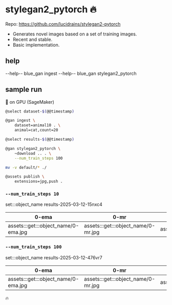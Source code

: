 # stylegan2_pytorch 🔥

Repo: https://github.com/lucidrains/stylegan2-pytorch

- Generates novel images based on a set of training images. 
- Recent and stable.
- Basic implementation.

## help

--help-- blue_gan ingest
--help-- blue_gan stylegan2_pytorch

## sample run

🔋 on GPU (SageMaker)

```bash
@select dataset-$(@@timestamp)

@gan ingest \
    dataset=animal10 . \
    animal=cat,count=20

@select results-$(@@timestamp)

@gan stylegan2_pytorch \
    ~download .. . \
    --num_train_steps 100

mv -v default/* ./

@assets publish \
    extensions=jpg,push .
```

### `--num_train_steps 10`

set:::object_name results-2025-03-12-15nxc4

| 0-ema | 0-mr | 0 |
|-|-|-|
| assets:::get:::object_name/0-ema.jpg | assets:::get:::object_name/0-mr.jpg | assets:::get:::object_name/0.jpg |

### `--num_train_steps 100`

set:::object_name results-2025-03-12-476vr7

| 0-ema | 0-mr | 0 |
|-|-|-|
| assets:::get:::object_name/0-ema.jpg | assets:::get:::object_name/0-mr.jpg | assets:::get:::object_name/0.jpg |

🔥